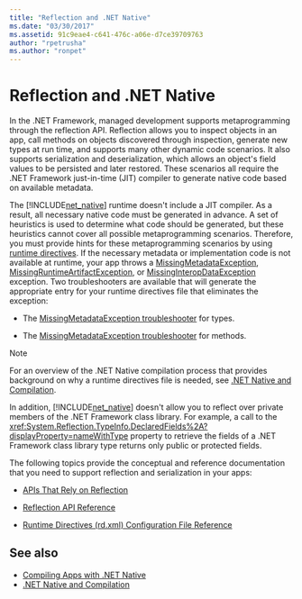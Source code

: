 ```yaml
---
title: "Reflection and .NET Native"
ms.date: "03/30/2017"
ms.assetid: 91c9eae4-c641-476c-a06e-d7ce39709763
author: "rpetrusha"
ms.author: "ronpet"
---
```

# Reflection and .NET Native
In the .NET Framework, managed development supports metaprogramming through the reflection API. Reflection allows you to inspect objects in an app, call methods on objects discovered through inspection, generate new types at run time, and supports many other dynamic code scenarios. It also supports serialization and deserialization, which allows an object's field values to be persisted and later restored. These scenarios all require the .NET Framework just-in-time (JIT) compiler to generate native code based on available metadata.  
  
 The [!INCLUDE[net_native](../../../includes/net-native-md.md)] runtime doesn't include a JIT compiler. As a result, all necessary native code must be generated in advance. A set of heuristics is used to determine what code should be generated, but these heuristics cannot cover all possible metaprogramming scenarios.  Therefore, you must provide hints for these metaprogramming scenarios by using [runtime directives](../../../docs/framework/net-native/runtime-directives-rd-xml-configuration-file-reference.md). If the necessary metadata or implementation code is not available at runtime, your app throws a [MissingMetadataException](../../../docs/framework/net-native/missingmetadataexception-class-net-native.md), [MissingRuntimeArtifactException](../../../docs/framework/net-native/missingruntimeartifactexception-class-net-native.md), or [MissingInteropDataException](../../../docs/framework/net-native/missinginteropdataexception-class-net-native.md) exception. Two troubleshooters are available that will generate the appropriate entry for your runtime directives file that eliminates the exception:  
  
-   The [MissingMetadataException troubleshooter](https://dotnet.github.io/native/troubleshooter/type.html) for types.  
  
-   The [MissingMetadataException troubleshooter](https://dotnet.github.io/native/troubleshooter/method.html) for methods.  
  
> [!NOTE]
>  For an overview of the .NET Native compilation process that provides background on why a runtime directives file is needed, see [.NET Native and Compilation](../../../docs/framework/net-native/net-native-and-compilation.md).  
  
 In addition, [!INCLUDE[net_native](../../../includes/net-native-md.md)] doesn't allow you to reflect over private members of the .NET Framework class library. For example, a call to the <xref:System.Reflection.TypeInfo.DeclaredFields%2A?displayProperty=nameWithType> property to retrieve the fields of a .NET Framework class library type returns only public or protected fields.  
  
 The following topics provide the conceptual and reference documentation that you need to support reflection and serialization in your apps:  
  
-   [APIs That Rely on Reflection](../../../docs/framework/net-native/apis-that-rely-on-reflection.md)  
  
-   [Reflection API Reference](../../../docs/framework/net-native/net-native-reflection-api-reference.md)  
  
-   [Runtime Directives (rd.xml) Configuration File Reference](../../../docs/framework/net-native/runtime-directives-rd-xml-configuration-file-reference.md)  
  
## See also
- [Compiling Apps with .NET Native](../../../docs/framework/net-native/index.md)
- [.NET Native and Compilation](../../../docs/framework/net-native/net-native-and-compilation.md)
